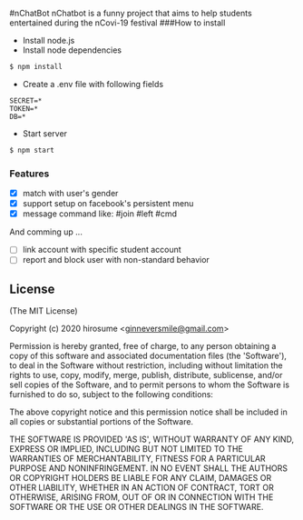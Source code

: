 #nChatBot
nChatbot is a funny project that aims to help students entertained during the nCovi-19 festival
###How to install
- Install node.js
- Install node dependencies
```bash
$ npm install
```
- Create a .env file with following fields
```.dotenv
SECRET=*
TOKEN=*
DB=*
```
- Start server
```bash
$ npm start
``` 

### Features
-[x] match with user's gender
-[x] support setup on facebook's persistent  menu
-[x] message command like: #join #left #cmd

And comming up ...

-[ ] link account with specific student account
-[ ] report and block user with non-standard behavior

## License

(The MIT License)

Copyright (c) 2020 hirosume &lt;ginneversmile@gmail.com&gt;

Permission is hereby granted, free of charge, to any person obtaining
a copy of this software and associated documentation files (the
'Software'), to deal in the Software without restriction, including
without limitation the rights to use, copy, modify, merge, publish,
distribute, sublicense, and/or sell copies of the Software, and to
permit persons to whom the Software is furnished to do so, subject to
the following conditions:

The above copyright notice and this permission notice shall be
included in all copies or substantial portions of the Software.

THE SOFTWARE IS PROVIDED 'AS IS', WITHOUT WARRANTY OF ANY KIND,
EXPRESS OR IMPLIED, INCLUDING BUT NOT LIMITED TO THE WARRANTIES OF
MERCHANTABILITY, FITNESS FOR A PARTICULAR PURPOSE AND NONINFRINGEMENT.
IN NO EVENT SHALL THE AUTHORS OR COPYRIGHT HOLDERS BE LIABLE FOR ANY
CLAIM, DAMAGES OR OTHER LIABILITY, WHETHER IN AN ACTION OF CONTRACT,
TORT OR OTHERWISE, ARISING FROM, OUT OF OR IN CONNECTION WITH THE
SOFTWARE OR THE USE OR OTHER DEALINGS IN THE SOFTWARE.
